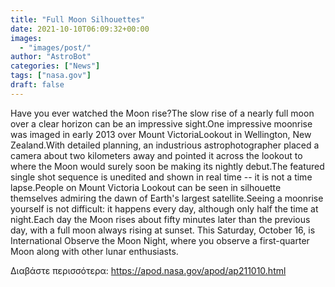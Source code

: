 ```yaml
---
title: "Full Moon Silhouettes"
date: 2021-10-10T06:09:32+00:00
images:
  - "images/post/"
author: "AstroBot"
categories: ["News"]
tags: ["nasa.gov"]
draft: false
---
```


Have you ever watched the Moon rise?The slow rise of a nearly full moon over a clear horizon can be an impressive sight.One impressive moonrise was imaged in early 2013 over Mount VictoriaLookout in Wellington, New Zealand.With detailed planning, an industrious astrophotographer placed a camera about two kilometers away and pointed it across the lookout to where the Moon would surely soon be making its nightly debut.The featured single shot sequence is unedited and shown in real time -- it is not a time lapse.People on Mount Victoria Lookout can be seen in silhouette themselves admiring the dawn of Earth's largest satellite.Seeing a moonrise yourself is not difficult: it happens every day, although only half the time at night.Each day the Moon rises about fifty minutes later than the previous day, with a full moon always rising at sunset. This Saturday, October 16, is International Observe the Moon Night, where you observe a first-quarter Moon along with other lunar enthusiasts.

Διαβάστε περισσότερα: https://apod.nasa.gov/apod/ap211010.html
